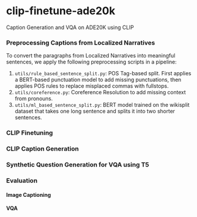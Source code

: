 # clip-finetune-ade20k
Caption Generation and VQA on ADE20K using CLIP


### Preprocessing Captions from Localized Narratives
To convert the paragraphs from Localized Narratives into meaningful sentences, we apply the following preprocessing scripts in a pipeline:

1. ```utils/rule_based_sentence_split.py```: POS Tag-based split. First applies a BERT-based punctuation model to add missing punctuations, then applies POS rules to replace misplaced commas with fullstops. 
2. ```utils/coreference.py```: Coreference Resolution to add missing context from pronouns.  
3. ```utils/ml_based_sentence_split.py```: BERT model trained on the wikisplit dataset that takes one long sentence and splits it into two shorter sentences. 


### CLIP Finetuning



### CLIP Caption Generation


### Synthetic Question Generation for VQA using T5


### Evaluation
#### Image Captioning
#### VQA